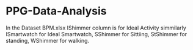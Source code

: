 # PPG-Data-Analysis
In the Dataset BPM.xlsx IShimmer column is for Ideal Activity simmilarly ISmartwatch for Ideal Smartwatch, SShimmer for Sittiing, StShimmer for standing, WShimmer for walking.
